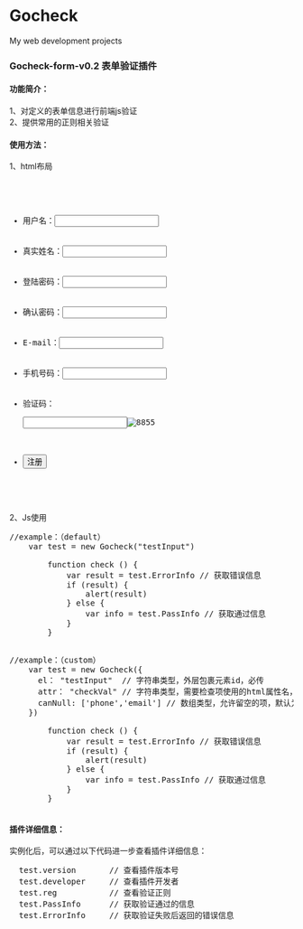 # Gocheck
My web development projects
<h3>Gocheck-form-v0.2 表单验证插件</h3>
<h4>功能简介：</h4>
  1、对定义的表单信息进行前端js验证<br/>
  2、提供常用的正则相关验证
<h4>使用方法：</h4>
  1、html布局
<pre>
 <ul id="testInput">
		<li><label>用户名：</label><input type="text" inCheck="user" /></li>
		<li><label>真实姓名：</label><input type="text" inCheck="name" /></li>
		<li><label>登陆密码：</label><input type="password" inCheck="password" /></li>
		<li><label>确认密码：</label><input type="password" inCheck="againpw" /></li>
		<li><label>E-mail：</label><input type="text" inCheck="email" /></li>
		<li><label>手机号码：</label><input type="text" inCheck="phone" /></li>
		<li class="vcode"><label>验证码：</label><p><input type="text" inCheck="vercode" /><img src="" alt="8855"></span></p></li>
		<li class="submit"><input type="button" value="注册" onclick="check()" /></li>
 </ul>
</pre>

2、Js使用

 <pre>
//example：（default）
    var test = new Gocheck("testInput")

		function check () {
			var result = test.ErrorInfo // 获取错误信息
			if (result) {
				alert(result)
			} else {
				var info = test.PassInfo // 获取通过信息
			}
		}
 </pre>
 
 <pre>
//example：（custom）
    var test = new Gocheck({
      el： "testInput"  // 字符串类型，外层包裹元素id，必传
      attr： "checkVal" // 字符串类型，需要检查项使用的html属性名，默认为 ‘inCheck’
      canNull: ['phone','email'] // 数组类型，允许留空的项，默认为 ‘null’
    })

		function check () {
			var result = test.ErrorInfo // 获取错误信息
			if (result) {
				alert(result)
			} else {
				var info = test.PassInfo // 获取通过信息
			}
		}
 </pre>
 
<h4>插件详细信息：</h4>
实例化后，可以通过以下代码进一步查看插件详细信息：
<pre>
  test.version       // 查看插件版本号
  test.developer     // 查看插件开发者
  test.reg           // 查看验证正则
  test.PassInfo      // 获取验证通过的信息
  test.ErrorInfo     // 获取验证失败后返回的错误信息
</pre>
 
 
  
